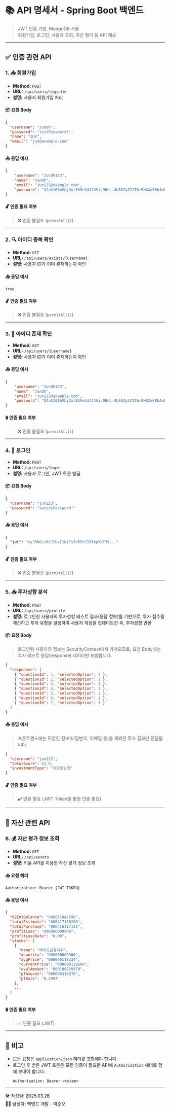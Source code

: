 # 📚 API 명세서 - Spring Boot 백엔드

> JWT 인증 기반, MongoDB 사용  
> 회원가입, 로그인, 사용자 조회, 자산 평가 등 API 제공

---

## ✅ 인증 관련 API

### 1. 📥 회원가입
- **Method:** `POST`
- **URL:** `/api/users/register`
- **설명:** 사용자 회원가입 처리

#### 📦 요청 Body
```json
{
  "username": "JunOh",
  "password": "testPassword!",
  "name": "준오",
  "email": "jun@example.com"
}
```

#### 📤 응답 예시
```json
{
    "username": "JunOh123",
    "name": "JunOh",
    "email": "jun123@example.com",
    "password": "$2a$10$bVbj3xl039e3dJJ4Si.90eL.4U6GZy372TbrRKkXw78hJmPx3Y27G"
}
```

#### 🔓 인증 필요 여부
> ❌ 인증 불필요 (`permitAll()`)

---

### 2. 🔍 아이디 중복 확인
- **Method:** `GET`
- **URL:** `/api/users/exists/{username}`
- **설명:** 사용자 ID가 이미 존재하는지 확인

#### 📤 응답 예시
```boolean
true
```

#### 🔓 인증 필요 여부
> ❌ 인증 불필요 (`permitAll()`)

---

### 3. 🙋 아이디 존재 확인
- **Method:** `GET`
- **URL:** `/api/users/{username}`
- **설명:** 사용자 ID가 이미 존재하는지 확인

#### 📤 응답 예시
```json
{
    "username": "JunOh123",
    "name": "JunOh",
    "email": "jun123@example.com",
    "password": "$2a$10$bVbj3xl039e3dJJ4Si.90eL.4U6GZy372TbrRKkXw78hJmPx3Y27G"
}
```

#### 🔒 인증 필요 여부
> ❌ 인증 불필요 (`permitAll()`)

---

### 4. 🔐 로그인
- **Method:** `POST`
- **URL:** `/api/users/login`
- **설명:** 사용자 로그인, JWT 토큰 발급

#### 📦 요청 Body
```json
{
  "username": "jun123",
  "password": "securePassword!"
}
```

#### 📤 응답 예시
```json
{
  "jwt": "eyJhbGciOiJIUzI1NiIsInR5cCI6IkpXVCJ9..."
}
```

#### 🔓 인증 필요 여부
> ❌ 인증 불필요 (`permitAll()`)

---

### 5. 📥 투자성향 분석
- **Method:** `POST`
- **URL:** `/api/users/profile`
- **설명:** 로그인한 사용자의 투자성향 테스트 결과(응답 정보)를 기반으로, 투자 점수를 계산하고 투자 유형을 결정하여 사용자 계정을 업데이트한 후, 투자성향 반환

#### 📦 요청 Body
> 로그인된 사용자의 정보는 SecurityContext에서 가져오므로, 요청 Body에는 투자 테스트 응답(response) 데이터만 포함합니다.
  
```json
{
  "responses": [
    { "questionId": 1, "selectedOption": 1 },
    { "questionId": 2, "selectedOption": 1 },
    { "questionId": 3, "selectedOption": 1 },
    { "questionId": 4, "selectedOption": 1 },
    { "questionId": 5, "selectedOption": 1 },
    { "questionId": 6, "selectedOption": 1 },
    { "questionId": 7, "selectedOption": 1 }
  ]
}
```

#### 📤 응답 예시
> 프론트엔드에는 민감한 정보(비밀번호, 이메일 등)를 제외한 투자 결과만 전달됩니다.
  
```json
{
  "username": "jun123",
  "totalScore": 52.9,
  "investmentType": "위험중립형"
}
```

#### 🔓 인증 필요 여부
> ✔️ 인증 필요 (JWT Token을 통한 인증 필요)

---

## 💼 자산 관련 API

### 6. 💰 자산 평가 정보 조회
- **Method:** `GET`
- **URL:** `/api/assets`
- **설명:** 키움 API를 이용한 자산 평가 정보 조회

#### 📥 요청 헤더
```
Authorization: Bearer {JWT_TOKEN}
```

#### 📤 응답 예시
```json
{
  "d2EntBalance": "000051842599",
  "totalEstimate": "000417180200",
  "totalPurchase": "000416117111",
  "profitLoss": "000000000000",
  "profitLossRate": "0.00",
  "stocks": [
    {
      "name": "메리츠금융지주",
      "quantity": "000000000900",
      "avgPrice": "000000118234",
      "currentPrice": "000000119600",
      "evalAmount": "000106729370",
      "plAmount": "000000318870",
      "plRate": "0.2997"
    },
    ...
  ]
}
```

#### 🔒 인증 필요 여부
> ✅ 인증 필요 (JWT)

---

## 🧾 비고

- 모든 요청은 `application/json` 헤더를 포함해야 합니다.
- 로그인 후 받은 JWT 토큰은 모든 인증이 필요한 API에 `Authorization` 헤더로 함께 보내야 합니다.
  ```
  Authorization: Bearer <token>
  ```

---

🛠 작성일: 2025.03.26  
👨‍💻 담당자: 백엔드 개발 - 박준오
